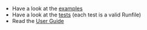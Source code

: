 - Have a look at the [examples](https://github.com/aymericbeaumet/run/tree/master/docs/examples)
- Have a look at the [tests](https://github.com/aymericbeaumet/run/tree/master/tests) (each test is
  a valid Runfile)
- Read the [User Guide](../user-guide/introduction.md)
